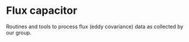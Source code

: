 # Flux capacitor

Routines and tools to process flux (eddy covariance) data as collected by
our group.

